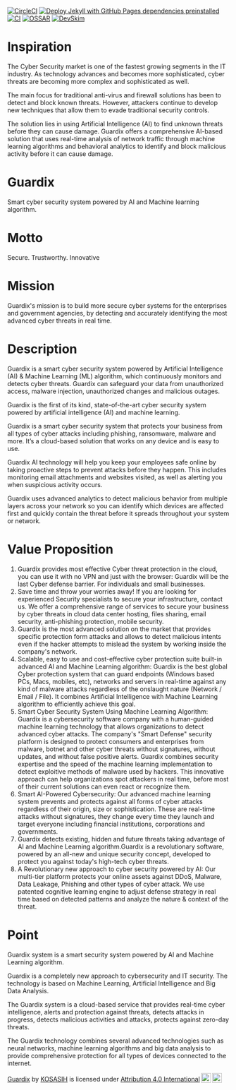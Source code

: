 [![CircleCI](https://dl.circleci.com/status-badge/img/gh/KOSASIH/Guardix/tree/main.svg?style=svg)](https://dl.circleci.com/status-badge/redirect/gh/KOSASIH/Guardix/tree/main)
[![Deploy Jekyll with GitHub Pages dependencies preinstalled](https://github.com/KOSASIH/Guardix/actions/workflows/jekyll-gh-pages.yml/badge.svg)](https://github.com/KOSASIH/Guardix/actions/workflows/jekyll-gh-pages.yml)
[![CI](https://github.com/KOSASIH/Guardix/actions/workflows/blank.yml/badge.svg)](https://github.com/KOSASIH/Guardix/actions/workflows/blank.yml)
[![OSSAR](https://github.com/KOSASIH/Guardix/actions/workflows/ossar.yml/badge.svg)](https://github.com/KOSASIH/Guardix/actions/workflows/ossar.yml)
[![DevSkim](https://github.com/KOSASIH/Guardix/actions/workflows/devskim.yml/badge.svg)](https://github.com/KOSASIH/Guardix/actions/workflows/devskim.yml)

# Inspiration
The Cyber Security market is one of the fastest growing segments in the IT industry. As technology advances and becomes more sophisticated, cyber threats are becoming more complex and sophisticated as well.

The main focus for traditional anti-virus and firewall solutions has been to detect and block known threats. However, attackers continue to develop new techniques that allow them to evade traditional security controls.

The solution lies in using Artificial Intelligence (AI) to find unknown threats before they can cause damage. Guardix offers a comprehensive AI-based solution that uses real-time analysis of network traffic through machine learning algorithms and behavioral analytics to identify and block malicious activity before it can cause damage.

# Guardix
Smart cyber security system powered by AI and Machine learning algorithm. 

# Motto
Secure. Trustworthy. Innovative

# Mission
Guardix's mission is to build more secure cyber systems for the enterprises and government agencies, by detecting and accurately identifying the most advanced cyber threats in real time.

# Description
Guardix is a smart cyber security system powered by Artificial Intelligence (AI) & Machine Learning (ML) algorithm, which continuously monitors and detects cyber threats. Guardix can safeguard your data from unauthorized access, malware injection, unauthorized changes and malicious outages.

Guardix is the first of its kind, state-of-the-art cyber security system powered by artificial intelligence (AI) and machine learning.

Guardix is a smart cyber security system that protects your business from all types of cyber attacks including phishing, ransomware, malware and more. It’s a cloud-based solution that works on any device and is easy to use.

Guardix AI technology will help you keep your employees safe online by taking proactive steps to prevent attacks before they happen. This includes monitoring email attachments and websites visited, as well as alerting you when suspicious activity occurs.

Guardix uses advanced analytics to detect malicious behavior from multiple layers across your network so you can identify which devices are affected first and quickly contain the threat before it spreads throughout your system or network.

# Value Proposition
1. Guardix provides most effective Cyber threat protection in the cloud, you can use it with no VPN and just with the browser: Guardix will be the last Cyber defense barrier. For individuals and small businesses.
2. Save time and throw your worries away! If you are looking for experienced Security specialists to secure your infrastructure, contact us. We offer a comprehensive range of services to secure your business by cyber threats in cloud data center hosting, files sharing, email security, anti-phishing protection, mobile security.
3. Guardix is the most advanced solution on the market that provides specific protection form attacks and allows to detect malicious intents even if the hacker attempts to mislead the system by working inside the company's network.
4. Scalable, easy to use and cost-effective cyber protection suite built-in advanced AI and Machine Learning algorithm: Guardix is the best global Cyber protection system that can guard endpoints (Windows based PCs, Macs, mobiles, etc), networks and servers in real-time against any kind of malware attacks regardless of the onslaught nature (Network / Email / File). It combines Artificial Intelligence with Machine Learning algorithm to efficiently achieve this goal.
5. Smart Cyber Security System Using Machine Learning Algorithm: Guardix is a cybersecurity software company with a human-guided machine learning technology that allows organizations to detect advanced cyber attacks. The company's "Smart Defense" security platform is designed to protect consumers and enterprises from malware, botnet and other cyber threats without signatures, without updates, and without false positive alerts. Guardix combines security expertise and the speed of the machine learning implementation to detect exploitive methods of malware used by hackers. This innovative approach can help organizations spot attackers in real time, before most of their current solutions can even react or recognize them.
6. Smart AI-Powered Cybersecurity: Our advanced machine learning system prevents and protects against all forms of cyber attacks regardless of their origin, size or sophistication. These are real-time attacks without signatures, they change every time they launch and target everyone including financial institutions, corporations and governments.
7. Guardix detects existing, hidden and future threats taking advantage of AI and Machine Learning algorithm.Guardix is a revolutionary software, powered by an all-new and unique security concept, developed to protect you against today's high-tech cyber threats.
8. A Revolutionary new approach to cyber security powered by AI: Our multi-tier platform protects your online assets against DDoS, Malware, Data Leakage, Phishing and other types of cyber attack. We use patented cognitive learning engine to adjust defense strategy in real time based on detected patterns and analyze the nature & context of the threat.

# Point
Guardix system is a smart security system powered by AI and Machine Learning algorithm.

Guardix is a completely new approach to cybersecurity and IT security. The technology is based on Machine Learning, Artificial Intelligence and Big Data Analysis.

The Guardix system is a cloud-based service that provides real-time cyber intelligence, alerts and protection against threats, detects attacks in progress, detects malicious activities and attacks, protects against zero-day threats.

The Guardix technology combines several advanced technologies such as neural networks, machine learning algorithms and big data analysis to provide comprehensive protection for all types of devices connected to the internet.


<p xmlns:cc="http://creativecommons.org/ns#" xmlns:dct="http://purl.org/dc/terms/"><a property="dct:title" rel="cc:attributionURL" href="https://github.com/KOSASIH/Guardix">Guardix</a> by <a rel="cc:attributionURL dct:creator" property="cc:attributionName" href="https://github.com/KOSASIH/Guardix">KOSASIH</a> is licensed under <a href="http://creativecommons.org/licenses/by/4.0/?ref=chooser-v1" target="_blank" rel="license noopener noreferrer" style="display:inline-block;">Attribution 4.0 International<img style="height:22px!important;margin-left:3px;vertical-align:text-bottom;" src="https://mirrors.creativecommons.org/presskit/icons/cc.svg?ref=chooser-v1"><img style="height:22px!important;margin-left:3px;vertical-align:text-bottom;" src="https://mirrors.creativecommons.org/presskit/icons/by.svg?ref=chooser-v1"></a></p>
